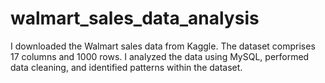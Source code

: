 # walmart_sales_data_analysis

I downloaded the Walmart sales data from Kaggle. The dataset comprises 17 columns and 1000 rows. I analyzed the data using MySQL, performed data cleaning, and identified patterns within the dataset.
